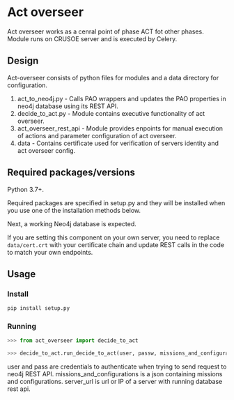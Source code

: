 # Act overseer

Act overseer works as a cenral point of phase ACT fot other phases. Module runs on CRUSOE server and is executed by Celery.

## Design

Act-overseer consists of python files for modules and a data directory for configuration.
1. act_to_neo4j.py - Calls PAO wrappers and updates the PAO properties in neo4j database using its REST API.
2. decide_to_act.py - Module contains executive functionality of act overseer.
3. act_overseer_rest_api - Module provides enpoints for manual execution of actions and parameter configuration of act overseer.
4. data - Contains certificate used for verification of servers identity and act overseer config.

## Required packages/versions

Python 3.7+.

Required packages are specified in setup.py and they will be installed when you use one of the installation methods below.

Next, a working Neo4j database is expected.

If you are setting this component on your own server, you need to replace ```data/cert.crt``` with your certificate chain and update REST calls in the code to match your own endpoints.


## Usage

### Install

```bash
pip install setup.py
```

### Running

```python
>>> from act_overseer import decide_to_act

>>> decide_to_act.run_decide_to_act(user, passw, missions_and_configurations, logger, dashboard_log, server_url)
```

user and pass are credentials to authenticate when trying to send request to neo4j REST API. missions_and_configurations is a json containing missions and configurations. server_url is url or IP of a server with running database rest api.
